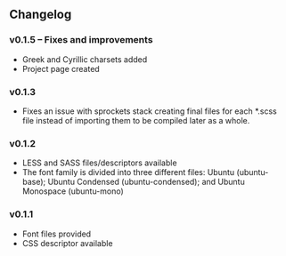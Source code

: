 ## Changelog

### v0.1.5 – Fixes and improvements
- Greek and Cyrillic charsets added
- Project page created

### v0.1.3
- Fixes an issue with sprockets stack creating final files for each *.scss
file instead of importing them to be compiled later as a whole.

### v0.1.2
- LESS and SASS files/descriptors available
- The font family is divided into three different files: Ubuntu (ubuntu-base);
Ubuntu Condensed (ubuntu-condensed); and Ubuntu Monospace (ubuntu-mono)

### v0.1.1
- Font files provided
- CSS descriptor available
